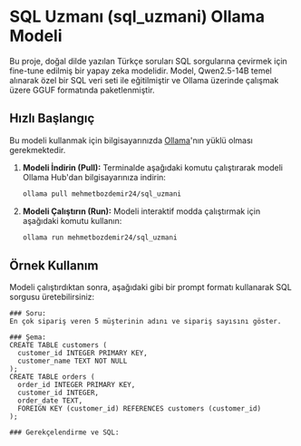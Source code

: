 # SQL Uzmanı (sql_uzmani) Ollama Modeli

Bu proje, doğal dilde yazılan Türkçe soruları SQL sorgularına çevirmek için fine-tune edilmiş bir yapay zeka modelidir. Model, Qwen2.5-14B temel alınarak özel bir SQL veri seti ile eğitilmiştir ve Ollama üzerinde çalışmak üzere GGUF formatında paketlenmiştir.

## Hızlı Başlangıç

Bu modeli kullanmak için bilgisayarınızda [Ollama](httpsd://ollama.com)'nın yüklü olması gerekmektedir.

1.  **Modeli İndirin (Pull):**
    Terminalde aşağıdaki komutu çalıştırarak modeli Ollama Hub'dan bilgisayarınıza indirin:
    ```bash
    ollama pull mehmetbozdemir24/sql_uzmani
    ```

2.  **Modeli Çalıştırın (Run):**
    Modeli interaktif modda çalıştırmak için aşağıdaki komutu kullanın:
    ```bash
    ollama run mehmetbozdemir24/sql_uzmani
    ```

## Örnek Kullanım

Modeli çalıştırdıktan sonra, aşağıdaki gibi bir prompt formatı kullanarak SQL sorgusu üretebilirsiniz:

```text
### Soru:
En çok sipariş veren 5 müşterinin adını ve sipariş sayısını göster.

### Şema:
CREATE TABLE customers (
  customer_id INTEGER PRIMARY KEY,
  customer_name TEXT NOT NULL
);
CREATE TABLE orders (
  order_id INTEGER PRIMARY KEY,
  customer_id INTEGER,
  order_date TEXT,
  FOREIGN KEY (customer_id) REFERENCES customers (customer_id)
);

### Gerekçelendirme ve SQL:
